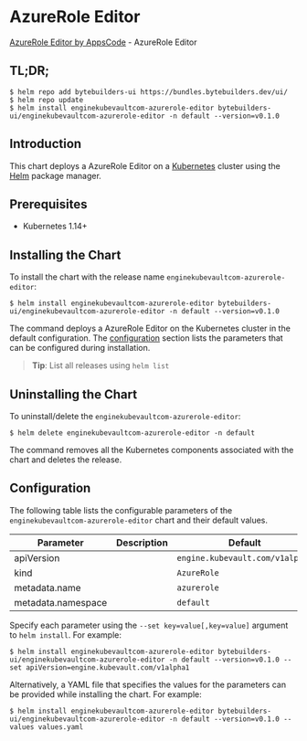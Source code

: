 # AzureRole Editor

[AzureRole Editor by AppsCode](https://byte.builders) - AzureRole Editor

## TL;DR;

```console
$ helm repo add bytebuilders-ui https://bundles.bytebuilders.dev/ui/
$ helm repo update
$ helm install enginekubevaultcom-azurerole-editor bytebuilders-ui/enginekubevaultcom-azurerole-editor -n default --version=v0.1.0
```

## Introduction

This chart deploys a AzureRole Editor on a [Kubernetes](http://kubernetes.io) cluster using the [Helm](https://helm.sh) package manager.

## Prerequisites

- Kubernetes 1.14+

## Installing the Chart

To install the chart with the release name `enginekubevaultcom-azurerole-editor`:

```console
$ helm install enginekubevaultcom-azurerole-editor bytebuilders-ui/enginekubevaultcom-azurerole-editor -n default --version=v0.1.0
```

The command deploys a AzureRole Editor on the Kubernetes cluster in the default configuration. The [configuration](#configuration) section lists the parameters that can be configured during installation.

> **Tip**: List all releases using `helm list`

## Uninstalling the Chart

To uninstall/delete the `enginekubevaultcom-azurerole-editor`:

```console
$ helm delete enginekubevaultcom-azurerole-editor -n default
```

The command removes all the Kubernetes components associated with the chart and deletes the release.

## Configuration

The following table lists the configurable parameters of the `enginekubevaultcom-azurerole-editor` chart and their default values.

|     Parameter      | Description |             Default             |
|--------------------|-------------|---------------------------------|
| apiVersion         |             | `engine.kubevault.com/v1alpha1` |
| kind               |             | `AzureRole`                     |
| metadata.name      |             | `azurerole`                     |
| metadata.namespace |             | `default`                       |


Specify each parameter using the `--set key=value[,key=value]` argument to `helm install`. For example:

```console
$ helm install enginekubevaultcom-azurerole-editor bytebuilders-ui/enginekubevaultcom-azurerole-editor -n default --version=v0.1.0 --set apiVersion=engine.kubevault.com/v1alpha1
```

Alternatively, a YAML file that specifies the values for the parameters can be provided while
installing the chart. For example:

```console
$ helm install enginekubevaultcom-azurerole-editor bytebuilders-ui/enginekubevaultcom-azurerole-editor -n default --version=v0.1.0 --values values.yaml
```
